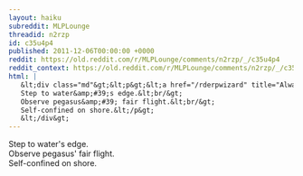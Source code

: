 ```yaml
---
layout: haiku
subreddit: MLPLounge
threadid: n2rzp
id: c35u4p4
published: 2011-12-06T00:00:00 +0000
reddit: https://old.reddit.com/r/MLPLounge/comments/n2rzp/_/c35u4p4
reddit_context: https://old.reddit.com/r/MLPLounge/comments/n2rzp/_/c35u4p4?context=3
html: |
   &lt;div class="md"&gt;&lt;p&gt;&lt;a href="/rderpwizard" title="Always Relevant / Primary Feathers Aloft / Paper Bag Princess"&gt;&lt;/a&gt;
   Step to water&amp;#39;s edge.&lt;br/&gt;
   Observe pegasus&amp;#39; fair flight.&lt;br/&gt;
   Self-confined on shore.&lt;/p&gt;
   &lt;/div&gt;
---
```


[](/rderpwizard "Always Relevant / Primary Feathers Aloft / Paper Bag Princess")
Step to water's edge.  
Observe pegasus' fair flight.  
Self-confined on shore.
